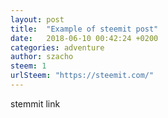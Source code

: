 ```yaml
---
layout: post
title:  "Example of steemit post"
date:   2018-06-10 00:42:24 +0200
categories: adventure
author: szacho
steem: 1
urlSteem: "https://steemit.com/"
---
```

stemmit link
